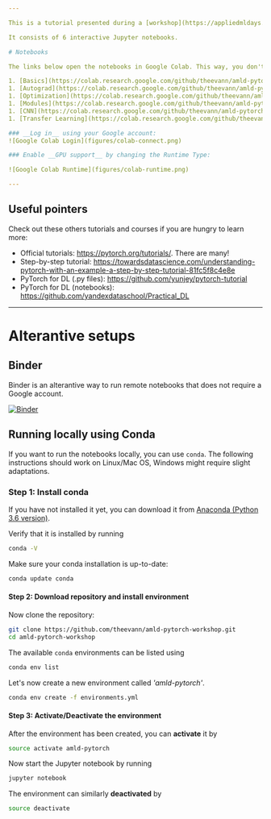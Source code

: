 ```yaml
---

This is a tutorial presented during a [workshop](https://appliedmldays.org/workshops/pytorch-tutorial) at the Applied Machine Learning Days 2020.

It consists of 6 interactive Jupyter notebooks.

# Notebooks

The links below open the notebooks in Google Colab. This way, you don't have to install anything on your computer and you get a GPU for free.

1. [Basics](https://colab.research.google.com/github/theevann/amld-pytorch-workshop/blob/master/1-Basics.ipynb)
1. [Autograd](https://colab.research.google.com/github/theevann/amld-pytorch-workshop/blob/master/2-Autograd.ipynb)
1. [Optimization](https://colab.research.google.com/github/theevann/amld-pytorch-workshop/blob/master/3-Optimization.ipynb)
1. [Modules](https://colab.research.google.com/github/theevann/amld-pytorch-workshop/blob/master/4-Modules.ipynb)
1. [CNN](https://colab.research.google.com/github/theevann/amld-pytorch-workshop/blob/master/5-CNN.ipynb)
1. [Transfer Learning](https://colab.research.google.com/github/theevann/amld-pytorch-workshop/blob/master/6-Transfer-Learning.ipynb)

### __Log in__ using your Google account:
![Google Colab Login](figures/colab-connect.png)

### Enable __GPU support__ by changing the Runtime Type:

![Google Colab Runtime](figures/colab-runtime.png)

---
```



## Useful pointers

Check out these others tutorials and courses if you are hungry to learn more:

- Official tutorials: https://pytorch.org/tutorials/. There are many!
- Step-by-step tutorial: https://towardsdatascience.com/understanding-pytorch-with-an-example-a-step-by-step-tutorial-81fc5f8c4e8e
- PyTorch for DL (.py files): https://github.com/yunjey/pytorch-tutorial
- PyTorch for DL (notebooks): https://github.com/yandexdataschool/Practical_DL



---

# Alterantive setups

## Binder

Binder is an alterantive way to run remote notebooks that does not require a Google account.

[![Binder](https://mybinder.org/badge_logo.svg)](https://mybinder.org/v2/gh/theevann/amld-pytorch-workshop/master) 
<br />


## Running locally using Conda
If you want to run the notebooks locally, you can use `conda`. The following instructions
should work on Linux/Mac OS, Windows might require slight adaptations.

### Step 1: Install conda
If you have not installed it yet, you can download it from [Anaconda (Python 3.6 version)](https://www.anaconda.com/download/#linux).

Verify that it is installed by running
```bash
conda -V
```

Make sure your conda installation is up-to-date:
```bash
conda update conda
```

#### Step 2: Download repository and install environment
Now clone the repository:
```bash
git clone https://github.com/theevann/amld-pytorch-workshop.git
cd amld-pytorch-workshop
```

The available `conda` environments can be listed using
```bash
conda env list
```

Let's now create a new environment called _'amld-pytorch'_.
```bash
conda env create -f environments.yml
```


#### Step 3: Activate/Deactivate the environment
After the environment has been created, you can **activate** it by
```bash
source activate amld-pytorch
```

Now start the Jupyter notebook by running
```bash
jupyter notebook
```

The environment can similarly **deactivated** by
```bash
source deactivate
```
